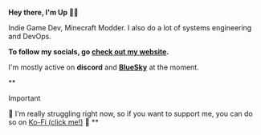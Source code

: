 **Hey there, I'm Up 👋🏻**

Indie Game Dev, Minecraft Modder.
I also do a lot of systems engineering and DevOps.



**To follow my socials, go [check out my website](https://upcraft.dev).**

I'm mostly active on **discord** and **[BlueSky](https://upcraft.dev/links/bluesky)** at the moment.

**
> [!IMPORTANT]
> 💜 I'm really struggling right now, so if you want to support me, you can do so on [Ko-Fi (click me!)](https://ko-fi.com/upcraftlp) 💜
**
